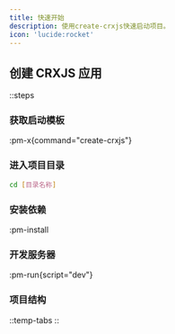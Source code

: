 ```yaml
---
title: 快速开始
description: 使用create-crxjs快速启动项目。
icon: 'lucide:rocket'
---
```


## 创建 CRXJS 应用

::steps

### 获取启动模板

:pm-x{command="create-crxjs"}

### 进入项目目录

```bash
cd [目录名称]
```

### 安装依赖

:pm-install

### 开发服务器

:pm-run{script="dev"}

### 项目结构

::temp-tabs
::
